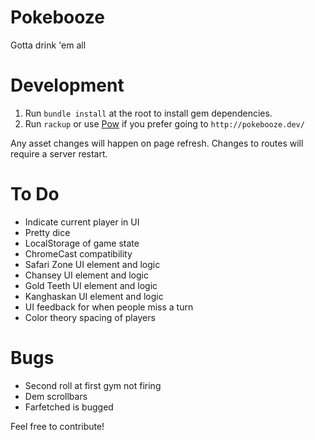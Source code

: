 Pokebooze
=========

Gotta drink 'em all


Development
===========

1. Run `bundle install` at the root to install gem dependencies.
2. Run `rackup` or use [Pow](http://pow.cx/) if you prefer going to `http://pokebooze.dev/`

Any asset changes will happen on page refresh. Changes to routes will require a server restart.


To Do
=====

- Indicate current player in UI
- Pretty dice
- LocalStorage of game state
- ChromeCast compatibility
- Safari Zone UI element and logic
- Chansey UI element and logic
- Gold Teeth UI element and logic
- Kanghaskan UI element and logic
- UI feedback for when people miss a turn
- Color theory spacing of players

Bugs
====
- Second roll at first gym not firing
- Dem scrollbars
- Farfetched is bugged


Feel free to contribute!